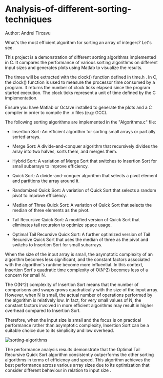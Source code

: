 # Analysis-of-different-sorting-techniques
Author: Andrei Tircavu

What's the most efficient algorithm for sorting an array of integers?
Let's see.

This project is a demonstration of different sorting algorithms implemented in C. It compares the performance of various sorting algorithms on different input sizes and generates plots using Matlab to visualize the results.

The times will be extracted with the clock() function defined in time.h .
In C, the clock() function is used to measure the processor time consumed by a program. It returns the number of clock ticks elapsed since the program started execution. The clock ticks represent a unit of time defined by the C implementation.

Ensure you have Matlab or Octave installed to generate the plots and a C compiler in order to compile the .c files (e.g: GCC).

The following sorting algorithms are implemented in the "Algorithms.c" file:

- Insertion Sort: An efficient algorithm for sorting small arrays or partially sorted arrays.

- Merge Sort: A divide-and-conquer algorithm that recursively divides the array into two halves, sorts them, and merges them.

- Hybrid Sort: A variation of Merge Sort that switches to Insertion Sort for small subarrays to improve efficiency.

- Quick Sort: A divide-and-conquer algorithm that selects a pivot element and partitions the array around it.

- Randomized Quick Sort: A variation of Quick Sort that selects a random pivot to improve efficiency.

- Median of Three Quick Sort: A variation of Quick Sort that selects the median of three elements as the pivot.

- Tail Recursive Quick Sort: A modified version of Quick Sort that eliminates tail recursion to optimize space usage.

- Optimal Tail Recursive Quick Sort: A further optimized version of Tail Recursive Quick Sort that uses the median of three as the pivot and switchs to Insertion Sort for small subarrays.




When the size of the input array is small, the asymptotic complexity of an algorithm becomes less significant, and the constant factors associated with the algorithm's runtime become more influential. In this context, Insertion Sort's quadratic time complexity of O(N^2) becomes less of a concern for small N.

The O(N^2) complexity of Insertion Sort means that the number of comparisons and swaps grows quadratically with the size of the input array. However, when N is small, the actual number of operations performed by the algorithm is relatively low. In fact, for very small values of N, the constant factors involved in more efficient algorithms may result in higher overhead compared to Insertion Sort.

Therefore, when the input size is small and the focus is on practical performance rather than asymptotic complexity, Insertion Sort can be a suitable choice due to its simplicity and low overhead.

![sorting-algorithms](https://github.com/andreitrcv/Analysis-of-different-sorting-techniques/assets/91255059/a50a12d0-e345-46f7-bbd9-093d1ae0849f)


The performance analysis results demonstrate that the Optimal Tail Recursive Quick Sort algorithm consistently outperforms the other sorting algorithms in terms of efficiency and speed. This algorithm achieves the best performance across various array sizes due to its optimization that consider different behaviour in relation to input size .
